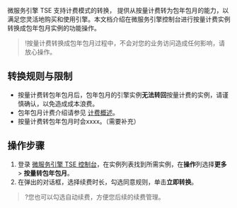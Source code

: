 微服务引擎 TSE 支持计费模式的转换， 提供从按量计费转为包年包月的能力，以满足您灵活地购买和使用引擎。本文档介绍在微服务引擎控制台进行按量计费实例转换成包年包月实例的功能操作。

>!按量计费转换成包年包月过程中，不会对您的业务访问造成任何影响，请放心操作。

## 转换规则与限制
- 按量计费转包年包月后，包年包月的引擎实例**无法转回**按量计费的实例，请谨慎确认，以免造成成本浪费。
- 包年包月计费介绍请参见 [计费概述](https://cloud.tencent.com/document/product/1364/71397)。
- 按量计费转包年包月时会xxxx。（需要补充）


## 操作步骤
1. 登录 [微服务引擎 TSE 控制台](https://console.cloud.tencent.com/tse)，在实例列表找到所需实例，在**操作**列选择**更多** > **按量转包年包月**。
2. 在弹出的对话框，选择续费时长，勾选同意规则，单击**立即转换**。
>?您也可以勾选自动续费，方便您后续的续费管理。

